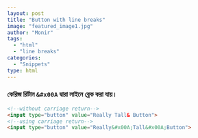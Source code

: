 ```yaml
---
layout: post
title: "Button with line breaks"
image: "featured_image1.jpg"
author: "Monir"
tags:
  - "html"
  - "line breaks"
categories:
  - "Snippets"
type: html  
---
```



### কেরিজ রির্টান `&#x00A` দ্বারা লাইনে ব্রেক করা যায়।

<!--more-->



```html
<!--without carriage return-->
<input type="button" value="Really Tall& Button">
<!--using carriage return-->
<input type="button" value="Really&#x00A;Tall&#x00A;Button">
```
